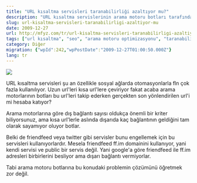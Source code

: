 ```yaml
---
title: "URL kısaltma servisleri taranabilirliği azaltıyor mu?"
description: "URL kısaltma servislerinin arama motoru botları tarafından nasıl algılandığı ve SEO açısından taranabilirlik ile dış bağlantı sayısını etkileyip etkilemediği üzerine bir değerlendirme."
slug: url-kisaltma-servisleri-taranabilirligi-azaltiyor-mu
date: 2009-12-27
url: http://mfyz.com/tr/url-kisaltma-servisleri-taranabilirligi-azaltiyor-mu/
tags: ["url kısaltma", "seo", "arama motoru optimizasyonu", "taranabilirlik", "backlink"]
category: Diğer
migration: {"wpId":242,"wpPostDate":"2009-12-27T01:00:50.000Z"}
lang: tr
---
```


![](/images/archive/tr/2009/12/shorturls.jpg)

URL kısaltma servisleri şu an özellikle sosyal ağlarda otomasyonlarla fln çok fazla kullanılıyor. Uzun url'leri kısa url'lere çeviriyor fakat acaba arama motorlarının botları bu url'leri takip ederken gerçekten son yönlendirilen url'i mi hesaba katıyor?

Arama motorlarına göre dış bağlantı sayısı oldukça önemli bir kriter biliyorsunuz, ama kısa url'lerle aslında dışarıda kaç bağlantının geldiğini tam olarak sayamıyor oluyor botlar.

Belki de friendfeed veya twitter gibi servisler bunu engellemek için bu servisleri kullanıyorlardır. Mesela friendfeed ff.im domainini kullanıyor, yani kendi servisi ve public bir servis değil. Yani google'a göre friendfeed ile ff.im adresleri birbirlerini besliyor ama dışarı bağlantı vermiyorlar.

Tabi arama motoru botlarına bu konudaki problemin çözümünü öğretmek zor değil.
